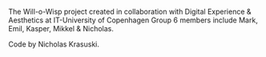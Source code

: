 The Will-o-Wisp project created in collaboration with Digital Experience & Aesthetics at IT-University of Copenhagen
Group 6 members include Mark, Emil, Kasper, Mikkel & Nicholas.

Code by Nicholas Krasuski.

